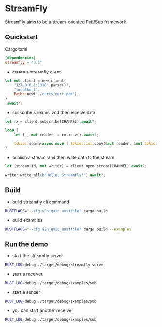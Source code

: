 # StreamFly

StreamFly aims to be a stream-oriented Pub/Sub framework.

## Quickstart

Cargo.toml

```toml
[dependencies]
streamfly = "0.1"
```

- create a streamfly client

```rust
let mut client = new_client(
    "127.0.0.1:1318".parse()?,
    "localhost",
    Path::new("./certs/cert.pem"),
)
.await?;
```

- subscribe streams, and then receive data

```rust
let rx = client.subscribe(CHANNEL).await?;

loop {
    let (_, mut reader) = rx.recv().await?;

    tokio::spawn(async move { tokio::io::copy(&mut reader, &mut tokio::io::stdout()).await });
}
```

- publish a stream, and then write data to the stream

```rust
let (stream_id, mut writer) = client.open_stream(CHANNEL).await?;

writer.write_all(b"Hello, Streamfly!").await?;
```

## Build

- build streamfly cli command

```sh
RUSTFLAGS="--cfg s2n_quic_unstable" cargo build
```

- build examples

```sh
RUSTFLAGS="--cfg s2n_quic_unstable" cargo build --examples
```

## Run the demo

- start the streamfly server

```sh
RUST_LOG=debug ./target/debug/streamfly serve
```

- start a receiver

```sh
RUST_LOG=debug ./target/debug/examples/sub
```

- start a sender

```sh
RUST_LOG=debug ./target/debug/examples/pub
```

- you can start another receiver

```sh
RUST_LOG=debug ./target/debug/examples/sub
```
